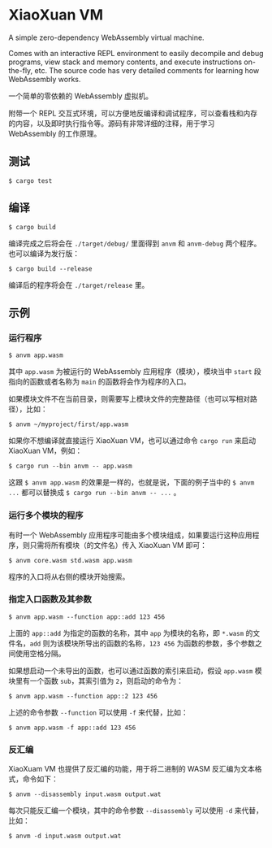 # XiaoXuan VM

A simple zero-dependency WebAssembly virtual machine.

Comes with an interactive REPL environment to easily decompile and debug programs, view stack and memory contents, and execute instructions on-the-fly, etc. The source code has very detailed comments for learning how WebAssembly works.

一个简单的零依赖的 WebAssembly 虚拟机。

附带一个 REPL 交互式环境，可以方便地反编译和调试程序，可以查看栈和内存的内容，以及即时执行指令等。源码有非常详细的注释，用于学习 WebAssembly 的工作原理。

## 测试

`$ cargo test`

## 编译

`$ cargo build`

编译完成之后将会在 `./target/debug/` 里面得到 `anvm` 和 `anvm-debug` 两个程序。也可以编译为发行版：

`$ cargo build --release`

编译后的程序将会在 `./target/release` 里。

## 示例

### 运行程序

`$ anvm app.wasm`

其中 `app.wasm` 为被运行的 WebAssembly 应用程序（模块），模块当中 `start` 段指向的函数或者名称为 `main` 的函数将会作为程序的入口。

如果模块文件不在当前目录，则需要写上模块文件的完整路径（也可以写相对路径），比如：

`$ anvm ~/myproject/first/app.wasm`

如果你不想编译就直接运行 XiaoXuan VM，也可以通过命令 `cargo run` 来启动 XiaoXuan VM，例如：

`$ cargo run --bin anvm -- app.wasm`

这跟 `$ anvm app.wasm` 的效果是一样的，也就是说，下面的例子当中的 `$ anvm ...` 都可以替换成 `$ cargo run --bin anvm -- ...` 。

### 运行多个模块的程序

有时一个 WebAssembly 应用程序可能由多个模块组成，如果要运行这种应用程序，则只需将所有模块（的文件名）传入 XiaoXuan VM 即可：

`$ anvm core.wasm std.wasm app.wasm`

程序的入口将从右侧的模块开始搜索。

### 指定入口函数及其参数

`$ anvm app.wasm --function app::add 123 456`

上面的 `app::add` 为指定的函数的名称，其中 `app` 为模块的名称，即 `*.wasm` 的文件名，`add` 则为该模块所导出的函数的名称，`123 456` 为函数的参数，多个参数之间使用空格分隔。

如果想启动一个未导出的函数，也可以通过函数的索引来启动，假设 `app.wasm` 模块里有一个函数 `sub`，其索引值为 `2`，则启动的命令为：

`$ anvm app.wasm --function app::2 123 456`

上述的命令参数 `--function` 可以使用 `-f` 来代替，比如：

`$ anvm app.wasm -f app::add 123 456`

### 反汇编

XiaoXuam VM 也提供了反汇编的功能，用于将二进制的 WASM 反汇编为文本格式，命令如下：

`$ anvm --disassembly input.wasm output.wat`

每次只能反汇编一个模块，其中的命令参数 `--disassembly` 可以使用 `-d` 来代替，比如：

`$ anvm -d input.wasm output.wat`
